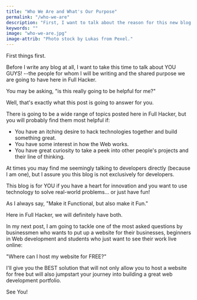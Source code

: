 ```yaml
---
title: "Who We Are and What's Our Purpose"
permalink: "/who-we-are"
description: "First, I want to talk about the reason for this new blog: YOU!"
keywords: ""
image: "who-we-are.jpg"
image-attrib: "Photo stock by Lukas from Pexel."
---
```

First things first.

Before I write any blog at all, I want to take this time to talk about YOU GUYS! --the people for whom I will be writing and the shared purpose we are going to have here in Full Hacker.

You may be asking, "is this really going to be helpful for me?"

Well, that's exactly what this post is going to answer for you. <!--more-->

There is going to be a wide range of topics posted here in Full Hacker, but you will probably find them most helpful if:
- You have an itching desire to hack technologies together and build something great.
- You have some interest in how the Web works.
- You have great curiosity to take a peek into other people's projects and their line of thinking.

At times you may find me seemingly talking to developers directly (because I am one), but I assure you this blog is not exclusively for developers.

This blog is for YOU if you have a heart for innovation and you want to use technology to solve real-world problems... or just have fun!

As I always say, "Make it Functional, but also make it Fun."

Here in Full Hacker, we will definitely have both.

In my next post, I am going to tackle one of the most asked questions by businessmen who wants to put up a website for their businesses, beginners in Web development and students who just want to see their work live online:

"Where can I host my website for FREE?"

I'll give you the BEST solution that will not only allow you to host a website for free but will also jumpstart your journey into building a great web development portfolio.

See You!


